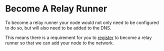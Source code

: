 # Become A Relay Runner

To become a relay runner your node would not only need to be configured to do so, but will also need to be added to the DNS.

This means there is a requirement for you to [register](https://forms.gle/FCrsZ2soWgKzMNy17) to become a relay runner so that we can add your node to the network.